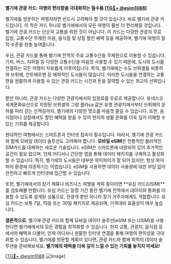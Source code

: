 **벨기에 관광 카드: 여행의 편리함을 극대화하는 필수품 [[TG💪+ @esim1088](https://t.me/s/esim1088)]**

벨기에를 방문하는 여행자라면 반드시 고려해야 할 것이 있습니다. 바로 벨기에 관광 카드입니다. 이 작은 카드 하나로 벨기에에서의 모든 여행이 훨씬 더 편리해질 것입니다. 벨기에 관광 카드는 단순히 교통을 위한 것이 아닙니다. 이 카드는 다양한 관광지 무료 입장, 교통수단 무제한 이용, 음식점 및 상점 할인 혜택 등을 제공하며, 벨기에 여행의 질적 수준을 한층 높여줍니다.

우선, 관광 카드를 통해 벨기에 전역의 주요 교통수단을 무제한으로 이용할 수 있습니다. 기차, 버스, 지하철 등 다양한 교통수단을 마음껏 사용할 수 있기 때문에, 도시와 도시를 연결하는 모든 여행이 자유롭게 이루어집니다. 특히, 벨기에에는 수도 브뤼셀을 비롯하여 브뤼헤, 안트베르펜 등 매력적인 도시들이 많습니다. 이러한 도시들을 연결하는 교통편을 원활하게 이용할 수 있는 관광 카드는 시간과 돈을 절약할 수 있는 최고의 선택입니다.

뿐만 아니라, 관광 카드는 다양한 관광지에서의 입장료를 무료로 제공합니다. 유네스코 세계문화유산으로 지정된 브뤼셀의 그랑 플라ça 같은 유명 관광지에서부터 브뤼헤의 운하를 따라 걷는 산책길까지, 벨기에의 다양한 명소를 마음껏 즐길 수 있습니다. 또한, 음식점이나 상점에서도 할인 혜택을 받을 수 있어 현지의 생활 문화를 더욱 깊이 이해할 수 있는 기회를 제공합니다.

현대적인 여행에서는 스마트폰과 인터넷 접속이 필수입니다. 따라서, 벨기에 관광 카드와 함께 모바일 데이터 솔루션도 고려해야 합니다. **모바일 eSIM**은 전통적인 물리적인 SIM카드를 대체하는 새로운 기술입니다. eSIM은 스마트폰에 내장되어 있어 추가적인 공간이 필요 없으며, 언제 어디서나 간단한 앱을 통해 데이터 패키지를 구매하고 활성화할 수 있습니다. 특히, 벨기에의 도시들은 대부분 와이파이가 잘 되어 있지만, 항상 와이파이 환경에 의존하기는 어렵습니다. eSIM을 사용하면 데이터 사용량에 대한 부담 없이 안전하고 빠르게 인터넷에 접근할 수 있습니다.

또한, 벨기에에서의 장기 체류나 비즈니스 여행을 계획 중이라면 **유심 카드(USIM)**를 검토해볼 만합니다. 유심 카드는 일정 기간 동안 벨기에 전역에서 데이터와 통화를 이용할 수 있도록 설계된 상품으로, 관광객 뿐만 아니라 장기 거주자에게도 적합합니다. 유심 카드는 보통 7일, 15일 또는 30일 패키지로 제공되며, 가격대비 효율성이 매우 높습니다.

**결론적으로**, 벨기에 관광 카드와 함께 모바일 데이터 솔루션(eSIM 또는 USIM)을 사용한다면 벨기에에서의 모든 경험을 최적화할 수 있습니다. 현지 교통, 관광지, 음식점 등에서의 혜택과 더불어, 언제 어디서나 원활한 인터넷 연결을 통해 여행의 편의성을 극대화할 수 있습니다. 벨기에를 방문할 계획이 있다면, 관광 카드와 함께 최적의 데이터 솔루션을 준비해보세요. **벨기에의 매력을 더욱 깊이 느낄 수 있는 기회를 놓치지 마세요!**

[[TG💪+ @esim1088](https://t.me/s/esim1088) ![Image](https://i.postimg.cc/Y0z9fWf4/image.png)]